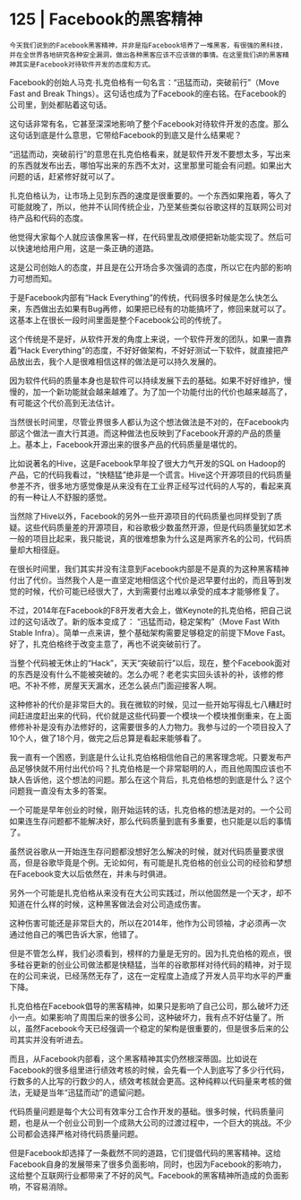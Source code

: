 # 125 | Facebook的黑客精神

    今天我们说到的Facebook黑客精神，并非是指Facebook培养了一堆黑客，有很强的黑科技，并在全世界各地研究各种安全漏洞，做出各种黑客应该不应该做的事情。在这里我们讲的黑客精神其实是Facebook对待软件开发的态度和方式。

Facebook的创始人马克·扎克伯格有一句名言：“迅猛而动，突破前行”（Move Fast and Break Things）。这句话也成为了Facebook的座右铭。在Facebook的公司里，到处都贴着这句话。

这句话非常有名，它甚至深深地影响了整个Facebook对待软件开发的态度。那么这句话到底是什么意思，它带给Facebook的到底又是什么结果呢？

“迅猛而动，突破前行”的意思在扎克伯格看来，就是软件开发不要想太多，写出来的东西就发布出去，哪怕写出来的东西不太对，这里那里可能会有问题。如果出大问题的话，赶紧修好就可以了。

扎克伯格认为，让市场上见到东西的速度是很重要的。一个东西如果拖着，等久了可能就晚了，所以，他并不认同传统企业，乃至某些类似谷歌这样的互联网公司对待产品和代码的态度。

他觉得大家每个人就应该像黑客一样，在代码里乱改顺便把新功能实现了。然后可以快速地给用户用，这是一条正确的道路。

这是公司创始人的态度，并且是在公开场合多次强调的态度，所以它在内部的影响力可想而知。

于是Facebook内部有“Hack Everything”的传统，代码很多时候是怎么快怎么来，东西做出去如果有Bug再修，如果把已经有的功能搞坏了，修回来就可以了。这基本上在很长一段时间里面是整个Facebook公司的传统了。

这个传统是不是好，从软件开发的角度上来说，一个软件开发的团队，如果一直靠着“Hack Everything”的态度，不好好做架构，不好好测试一下软件，就直接把产品放出去，我个人是很难相信这样的做法是可以持久发展的。

因为软件代码的质量本身也是软件可以持续发展下去的基础。如果不好好维护，慢慢的，加一个新功能就会越来越难了。为了加一个功能付出的代价也越来越高了，有可能这个代价高到无法估计。

当然很长时间里，尽管业界很多人都认为这个想法做法是不对的，在Facebook内部这个做法一直大行其道。而这种做法也反映到了Facebook开源的产品的质量上。基本上，Facebook开源出来的很多产品的代码质量是堪忧的。

比如说著名的Hive，这是Facebook早年投了很大力气开发的SQL on Hadoop的产品，它的代码我看过，“快糙猛”绝非是一个谎言。Hive这个开源项目的代码质量参差不齐，很多地方感觉像是从来没有在工业界正经写过代码的人写的，看起来真的有一种让人不舒服的感觉。

当然除了Hive以外，Facebook的另外一些开源项目的代码质量也同样受到了质疑。这些代码质量差的开源项目，和谷歌极少数虽然开源，但是代码质量犹如艺术一般的项目比起来，我只能说，真的很难想象为什么这是两家齐名的公司，代码质量却大相径庭。

在很长时间里，我们其实并没有注意到Facebook内部是不是真的为这种黑客精神付出了代价。当然我个人是一直坚定地相信这个代价是迟早要付出的，而且等到发觉的时候，代价可能已经很大了，大到需要付出难以承受的成本才能够修复了。

不过，2014年在Facebook的F8开发者大会上，做Keynote的扎克伯格，把自己说过的这句话改了。新的版本变成了： “迅猛而动，稳定架构”（Move Fast With Stable Infra）。简单一点来讲，整个基础架构需要足够稳定的前提下Move Fast。好了，扎克伯格终于改变主意了，再也不说突破前行了。

当整个代码被无休止的“Hack”，天天“突破前行”以后，现在，整个Facebook面对的东西是没有什么不能被突破的。怎么办呢？老老实实回头该补的补，该修的修吧。不补不修，房屋天天漏水，还怎么装点门面迎接客人啊。

这种修补的代价是非常巨大的。我在微软的时候，见过一些开始写得乱七八糟赶时间赶进度赶出来的代码，代价就是这些代码要一个模块一个模块推倒重来，在上面修修补补是没有办法修好的，这需要很多的人力物力。我参与过的一个项目投入了10个人，做了18个月，做完之后总算是看起来能够看了。

我一直有一个困惑，到底是什么让扎克伯格相信他自己的黑客理念呢。只要发布产品足够快就不用付出代价吗？扎克伯格是一个非常聪明的人，而且他周围应该也不缺人告诉他，这个想法的问题。那么在这个背后，扎克伯格想的到底是什么？这个问题我一直没有太多的答案。

一个可能是早年创业的时候，刚开始运转的话，扎克伯格的想法是对的。一个公司如果连生存问题都不能解决好，那么代码质量到底有多重要，也只能是以后的事情了。

虽然说谷歌从一开始连生存问题都没想好怎么解决的时候，就对代码质量要求很高，但是谷歌毕竟是个例。无论如何，有可能是扎克伯格的创业公司的经验和梦想在Facebook变大以后依然在，并未与时俱进。

另外一个可能是扎克伯格从来没有在大公司实践过，所以他固然是一个天才，却不知道在什么样的时候，这种黑客做法会对公司造成伤害。

这种伤害可能还是非常巨大的，所以在2014年，他作为公司领袖，才必须再一次通过他自己的嘴巴告诉大家，他错了。

但是不管怎么样，我们必须看到，榜样的力量是无穷的。因为扎克伯格的观点，很多硅谷更新的创业公司做法都是快糙猛，当年的谷歌那样对待代码的精神，对于现在的公司来说，已经荡然无存了，这在一定程度上造成了开发人员平均水平的严重下降。

扎克伯格在Facebook倡导的黑客精神，如果只是影响了自己公司，那么破坏力还小一点。如果影响了周围后来的很多公司，这种破坏力，我有点不好估量了。所以，虽然Facebook今天已经强调一个稳定的架构是很重要的，但是很多后来的公司其实并没有听进去。

而且，从Facebook内部看，这个黑客精神其实仍然根深蒂固。比如说在Facebook的很多组里进行绩效考核的时候，会先看一个人到底写了多少行代码，行数多的人比写的行数少的人，绩效考核就会更高。这种纯粹以代码量来考核的做法，无疑是当年“迅猛而动”的遗留问题。

代码质量问题是每个大公司有效率分工合作开发的基础。很多时候，代码质量问题，也是从一个创业公司到一个成熟大公司的过渡过程中，一个巨大的挑战。不少公司都会选择严格对待代码质量问题。

但是Facebook却选择了一条截然不同的道路，它们提倡代码的黑客精神。这给Facebook自身的发展带来了很多负面影响，同时，也因为Facebook的影响力，这给整个互联网行业都带来了不好的风气。Facebook的黑客精神所造成的负面影响，不容易消除。
    